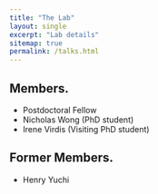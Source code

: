 ```yaml
---
title: "The Lab"
layout: single
excerpt: "Lab details"
sitemap: true
permalink: /talks.html
---
```



## Members.
- Postdoctoral Fellow
- Nicholas Wong (PhD student)
- Irene Virdis (Visiting PhD student)

## Former Members.
- Henry Yuchi